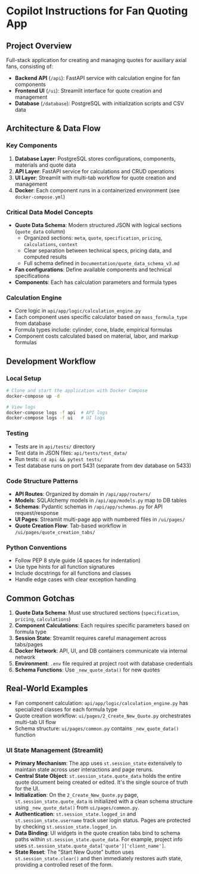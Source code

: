 # Copilot Instructions for Fan Quoting App

## Project Overview
Full-stack application for creating and managing quotes for auxiliary axial fans, consisting of:
- **Backend API** (`/api`): FastAPI service with calculation engine for fan components
- **Frontend UI** (`/ui`): Streamlit interface for quote creation and management
- **Database** (`/database`): PostgreSQL with initialization scripts and CSV data

## Architecture & Data Flow

### Key Components
1. **Database Layer**: PostgreSQL stores configurations, components, materials and quote data
2. **API Layer**: FastAPI service for calculations and CRUD operations
3. **UI Layer**: Streamlit with multi-tab workflow for quote creation and management
4. **Docker**: Each component runs in a containerized environment (see `docker-compose.yml`)

### Critical Data Model Concepts
- **Quote Data Schema**: Modern structured JSON with logical sections (`quote_data` column)
  - Organized sections: `meta`, `quote`, `specification`, `pricing`, `calculations`, `context`
  - Clear separation between technical specs, pricing data, and computed results
  - Full schema defined in `Documentation/quote_data_schema_v3.md`
- **Fan configurations**: Define available components and technical specifications
- **Components**: Each has calculation parameters and formula types

### Calculation Engine
- Core logic in `api/app/logic/calculation_engine.py`
- Each component uses specific calculator based on `mass_formula_type` from database
- Formula types include: cylinder, cone, blade, empirical formulas
- Component costs calculated based on material, labor, and markup formulas

## Development Workflow

### Local Setup
```bash
# Clone and start the application with Docker Compose
docker-compose up -d

# View logs
docker-compose logs -f api  # API logs
docker-compose logs -f ui   # UI logs
```

### Testing
- Tests are in `api/tests/` directory
- Test data in JSON files: `api/tests/test_data/`
- Run tests: `cd api && pytest tests/`
- Test database runs on port 5431 (separate from dev database on 5433)

### Code Structure Patterns
- **API Routes**: Organized by domain in `/api/app/routers/`
- **Models**: SQLAlchemy models in `/api/app/models.py` map to DB tables
- **Schemas**: Pydantic schemas in `/api/app/schemas.py` for API request/response
- **UI Pages**: Streamlit multi-page app with numbered files in `/ui/pages/`
- **Quote Creation Flow**: Tab-based workflow in `/ui/pages/quote_creation_tabs/`

### Python Conventions
- Follow PEP 8 style guide (4 spaces for indentation)
- Use type hints for all function signatures
- Include docstrings for all functions and classes
- Handle edge cases with clear exception handling

## Common Gotchas
1. **Quote Data Schema**: Must use structured sections (`specification`, `pricing`, `calculations`)
2. **Component Calculations**: Each requires specific parameters based on formula type
3. **Session State**: Streamlit requires careful management across tabs/pages
4. **Docker Network**: API, UI, and DB containers communicate via internal network
5. **Environment**: `.env` file required at project root with database credentials
6. **Schema Functions**: Use `_new_quote_data()` for new quotes

## Real-World Examples
- Fan component calculation: `api/app/logic/calculation_engine.py` has specialized classes for each formula type
- Quote creation workflow: `ui/pages/2_Create_New_Quote.py` orchestrates multi-tab UI flow
- Schema structure: `ui/pages/common.py` contains `_new_quote_data()` function

### UI State Management (Streamlit)
- **Primary Mechanism**: The app uses `st.session_state` extensively to maintain state across user interactions and page reruns.
- **Central State Object**: `st.session_state.quote_data` holds the entire quote document being created or edited. It's the single source of truth for the UI.
- **Initialization**: On the `2_Create_New_Quote.py` page, `st.session_state.quote_data` is initialized with a clean schema structure using `_new_quote_data()` from `ui/pages/common.py`.
- **Authentication**: `st.session_state.logged_in` and `st.session_state.username` track user login status. Pages are protected by checking `st.session_state.logged_in`.
- **Data Binding**: UI widgets in the quote creation tabs bind to schema paths within `st.session_state.quote_data`. For example, project info uses `st.session_state.quote_data['quote']['client_name']`.
- **State Reset**: The "Start New Quote" button uses `st.session_state.clear()` and then immediately restores auth state, providing a controlled reset of the form.
